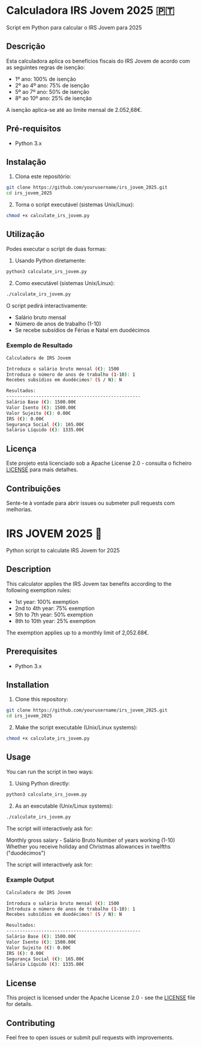 

# Calculadora IRS Jovem 2025 🇵🇹
Script em Python para calcular o IRS Jovem para 2025

## Descrição

Esta calculadora aplica os benefícios fiscais do IRS Jovem de acordo com as seguintes regras de isenção:
- 1º ano: 100% de isenção
- 2º ao 4º ano: 75% de isenção
- 5º ao 7º ano: 50% de isenção
- 8º ao 10º ano: 25% de isenção

A isenção aplica-se até ao limite mensal de 2.052,68€.

## Pré-requisitos

- Python 3.x

## Instalação

1. Clona este repositório:
```sh
git clone https://github.com/yourusername/irs_jovem_2025.git
cd irs_jovem_2025
```

2. Torna o script executável (sistemas Unix/Linux):
```sh
chmod +x calculate_irs_jovem.py
```

## Utilização
Podes executar o script de duas formas:

1. Usando Python diretamente:
```sh
python3 calculate_irs_jovem.py
```

2. Como executável (sistemas Unix/Linux):
```sh
./calculate_irs_jovem.py
```

O script pedirá interactivamente:
- Salário bruto mensal
- Número de anos de trabalho (1-10)
- Se recebe subsídios de Férias e Natal em duodécimos

### Exemplo de Resultado

```sh
Calculadora de IRS Jovem

Introduza o salário bruto mensal (€): 1500
Introduza o número de anos de trabalho (1-10): 1
Recebes subsídios em duodécimos? (S / N): N

Resultados:
--------------------------------------------------
Salário Base (€): 1500.00€
Valor Isento (€): 1500.00€
Valor Sujeito (€): 0.00€
IRS (€): 0.00€
Segurança Social (€): 165.00€
Salário Líquido (€): 1335.00€
```

## Licença
Este projeto está licenciado sob a Apache License 2.0 - consulta o ficheiro [LICENSE](/LICENSE) para mais detalhes.

## Contribuições
Sente-te à vontade para abrir issues ou submeter pull requests com melhorias.





# IRS JOVEM 2025 🏴󠁧󠁢󠁥󠁮󠁧󠁿
Python script to calculate IRS Jovem for 2025

## Description

This calculator applies the IRS Jovem tax benefits according to the following exemption rules:
- 1st year: 100% exemption
- 2nd to 4th year: 75% exemption 
- 5th to 7th year: 50% exemption
- 8th to 10th year: 25% exemption

The exemption applies up to a monthly limit of 2,052.68€.

## Prerequisites

- Python 3.x

## Installation

1. Clone this repository:
```sh
git clone https://github.com/yourusername/irs_jovem_2025.git
cd irs_jovem_2025
```

2. Make the script executable (Unix/Linux systems):

```sh
chmod +x calculate_irs_jovem.py
```


## Usage
You can run the script in two ways:

1. Using Python directly:

```sh
python3 calculate_irs_jovem.py
```

2. As an executable (Unix/Linux systems):

```sh
./calculate_irs_jovem.py
```

The script will interactively ask for:

Monthly gross salary - Salário Bruto
Number of years working (1-10)
Whether you receive holiday and Christmas allowances in twelfths ("duodécimos")

The script will interactively ask for:

### Example Output

```sh
Calculadora de IRS Jovem

Introduza o salário bruto mensal (€): 1500
Introduza o número de anos de trabalho (1-10): 1
Recebes subsídios em duodécimos? (S / N): N

Resultados:
--------------------------------------------------
Salário Base (€): 1500.00€
Valor Isento (€): 1500.00€
Valor Sujeito (€): 0.00€
IRS (€): 0.00€
Segurança Social (€): 165.00€
Salário Líquido (€): 1335.00€
```


## License
This project is licensed under the Apache License 2.0 - see the [LICENSE](/LICENSE) file for details.

## Contributing
Feel free to open issues or submit pull requests with improvements.
